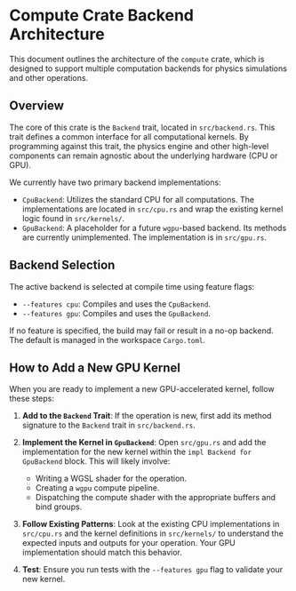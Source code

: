 # Compute Crate Backend Architecture

This document outlines the architecture of the `compute` crate, which is designed to support multiple computation backends for physics simulations and other operations.

## Overview

The core of this crate is the `Backend` trait, located in `src/backend.rs`. This trait defines a common interface for all computational kernels. By programming against this trait, the physics engine and other high-level components can remain agnostic about the underlying hardware (CPU or GPU).

We currently have two primary backend implementations:

-   `CpuBackend`: Utilizes the standard CPU for all computations. The implementations are located in `src/cpu.rs` and wrap the existing kernel logic found in `src/kernels/`.
-   `GpuBackend`: A placeholder for a future `wgpu`-based backend. Its methods are currently unimplemented. The implementation is in `src/gpu.rs`.

## Backend Selection

The active backend is selected at compile time using feature flags:

-   `--features cpu`: Compiles and uses the `CpuBackend`.
-   `--features gpu`: Compiles and uses the `GpuBackend`.

If no feature is specified, the build may fail or result in a no-op backend. The default is managed in the workspace `Cargo.toml`.

## How to Add a New GPU Kernel

When you are ready to implement a new GPU-accelerated kernel, follow these steps:

1.  **Add to the `Backend` Trait**: If the operation is new, first add its method signature to the `Backend` trait in `src/backend.rs`.

2.  **Implement the Kernel in `GpuBackend`**: Open `src/gpu.rs` and add the implementation for the new kernel within the `impl Backend for GpuBackend` block. This will likely involve:
    -   Writing a WGSL shader for the operation.
    -   Creating a `wgpu` compute pipeline.
    -   Dispatching the compute shader with the appropriate buffers and bind groups.

3.  **Follow Existing Patterns**: Look at the existing CPU implementations in `src/cpu.rs` and the kernel definitions in `src/kernels/` to understand the expected inputs and outputs for your operation. Your GPU implementation should match this behavior.

4.  **Test**: Ensure you run tests with the `--features gpu` flag to validate your new kernel. 